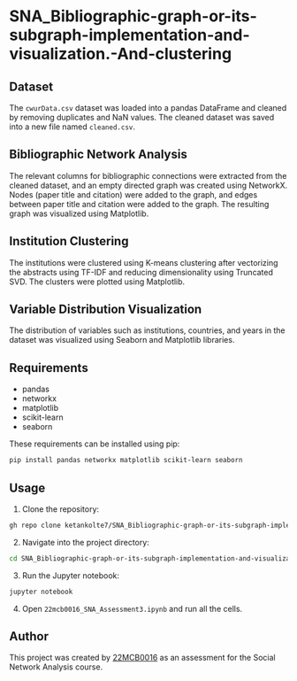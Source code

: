 # SNA_Bibliographic-graph-or-its-subgraph-implementation-and-visualization.-And-clustering

## Dataset
The `cwurData.csv` dataset was loaded into a pandas DataFrame and cleaned by removing duplicates and NaN values. The cleaned dataset was saved into a new file named `cleaned.csv`.

## Bibliographic Network Analysis
The relevant columns for bibliographic connections were extracted from the cleaned dataset, and an empty directed graph was created using NetworkX. Nodes (paper title and citation) were added to the graph, and edges between paper title and citation were added to the graph. The resulting graph was visualized using Matplotlib.

## Institution Clustering
The institutions were clustered using K-means clustering after vectorizing the abstracts using TF-IDF and reducing dimensionality using Truncated SVD. The clusters were plotted using Matplotlib.

## Variable Distribution Visualization
The distribution of variables such as institutions, countries, and years in the dataset was visualized using Seaborn and Matplotlib libraries.

## Requirements
- pandas
- networkx
- matplotlib
- scikit-learn
- seaborn

These requirements can be installed using pip:

```bash
pip install pandas networkx matplotlib scikit-learn seaborn
```

## Usage
1. Clone the repository:
```bash
gh repo clone ketankolte7/SNA_Bibliographic-graph-or-its-subgraph-implementation-and-visualization.-And-clustering
```

2. Navigate into the project directory:
```bash
cd SNA_Bibliographic-graph-or-its-subgraph-implementation-and-visualization.-And-clustering
```

3. Run the Jupyter notebook:
```bash
jupyter notebook
```

4. Open `22mcb0016_SNA_Assessment3.ipynb` and run all the cells.

## Author
This project was created by [22MCB0016](https://github.com/ketankolte7) as an assessment for the Social Network Analysis course.

